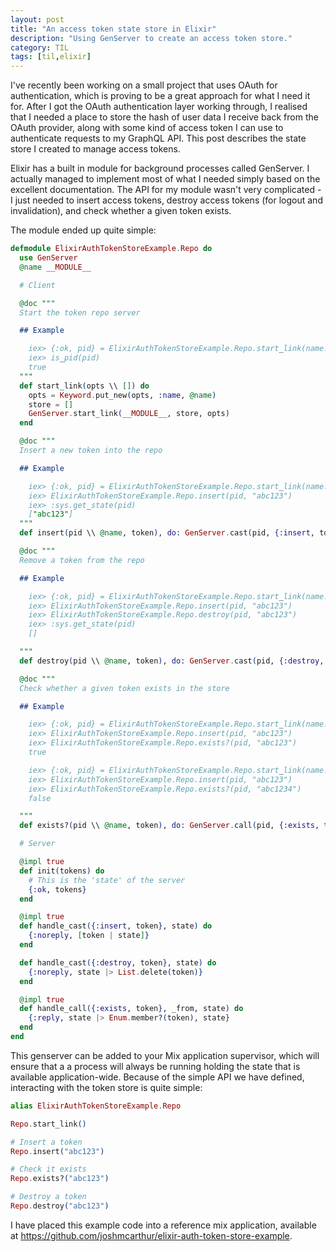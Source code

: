 ```yaml
---
layout: post
title: "An access token state store in Elixir"
description: "Using GenServer to create an access token store."
category: TIL
tags: [til,elixir]
---
```


I've recently been working on a small project that uses OAuth for authentication, which is proving
to be a great approach for what I need it for. After I got the OAuth authentication layer working
through, I realised that I needed a place to store the hash of user data I receive back from the
OAuth provider, along with some kind of access token I can use to authenticate requests to my
GraphQL API. This post describes the state store I created to manage access tokens.

Elixir has a built in module for background processes called GenServer. I actually managed to
implement most of what I needed simply based on the excellent documentation. The API for my module
wasn't very complicated - I just needed to insert access tokens, destroy access tokens (for logout
and invalidation), and check whether a given token exists. 

The module ended up quite simple:

``` elixir
defmodule ElixirAuthTokenStoreExample.Repo do
  use GenServer
  @name __MODULE__

  # Client

  @doc """
  Start the token repo server

  ## Example

    iex> {:ok, pid} = ElixirAuthTokenStoreExample.Repo.start_link(name: :repo_start_link_doctest)
    iex> is_pid(pid)
    true
  """
  def start_link(opts \\ []) do
    opts = Keyword.put_new(opts, :name, @name)
    store = []
    GenServer.start_link(__MODULE__, store, opts)
  end

  @doc """
  Insert a new token into the repo

  ## Example

    iex> {:ok, pid} = ElixirAuthTokenStoreExample.Repo.start_link(name: :repo_insert_doctest_1)
    iex> ElixirAuthTokenStoreExample.Repo.insert(pid, "abc123")
    iex> :sys.get_state(pid)
    ["abc123"]
  """
  def insert(pid \\ @name, token), do: GenServer.cast(pid, {:insert, token})

  @doc """
  Remove a token from the repo

  ## Example

    iex> {:ok, pid} = ElixirAuthTokenStoreExample.Repo.start_link(name: :repo_destroy_doctest_1)
    iex> ElixirAuthTokenStoreExample.Repo.insert(pid, "abc123")
    iex> ElixirAuthTokenStoreExample.Repo.destroy(pid, "abc123")
    iex> :sys.get_state(pid)
    []

  """
  def destroy(pid \\ @name, token), do: GenServer.cast(pid, {:destroy, token})

  @doc """
  Check whether a given token exists in the store

  ## Example

    iex> {:ok, pid} = ElixirAuthTokenStoreExample.Repo.start_link(name: :repo_exists_doctest_1)
    iex> ElixirAuthTokenStoreExample.Repo.insert(pid, "abc123")
    iex> ElixirAuthTokenStoreExample.Repo.exists?(pid, "abc123")
    true

    iex> {:ok, pid} = ElixirAuthTokenStoreExample.Repo.start_link(name: :repo_exists_doctest_2)
    iex> ElixirAuthTokenStoreExample.Repo.insert(pid, "abc123")
    iex> ElixirAuthTokenStoreExample.Repo.exists?(pid, "abc1234")
    false

  """
  def exists?(pid \\ @name, token), do: GenServer.call(pid, {:exists, token})

  # Server

  @impl true
  def init(tokens) do
    # This is the 'state' of the server
    {:ok, tokens}
  end

  @impl true
  def handle_cast({:insert, token}, state) do
    {:noreply, [token | state]}
  end

  def handle_cast({:destroy, token}, state) do
    {:noreply, state |> List.delete(token)}
  end

  @impl true
  def handle_call({:exists, token}, _from, state) do
    {:reply, state |> Enum.member?(token), state}
  end
end

```

This genserver can be added to your Mix application supervisor, which will ensure that a a process
will always be running holding the state that is available application-wide. Because of the simple
API we have defined, interacting with the token store is quite simple:

``` elixir
alias ElixirAuthTokenStoreExample.Repo

Repo.start_link()

# Insert a token
Repo.insert("abc123")

# Check it exists
Repo.exists?("abc123")

# Destroy a token
Repo.destroy("abc123")

```

I have placed this example code into a reference mix application, available at https://github.com/joshmcarthur/elixir-auth-token-store-example.


